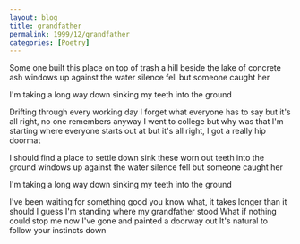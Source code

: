 ```yaml
---
layout: blog
title: grandfather
permalink: 1999/12/grandfather
categories: [Poetry]
---
```


Some one built this place on top of trash
a hill beside the lake of concrete ash
windows up against the water
silence fell but someone caught her

I'm taking a long way down
sinking my teeth into the ground

Drifting through every working day
I forget what everyone has to say
but it's all right, no one remembers anyway
I went to college but why was that
I'm starting where everyone starts out at
but it's all right, I got a really hip doormat

I should find a place to settle down
sink these worn out teeth into the ground
windows up against the water
silence fell but someone caught her 

I'm taking a long way down
sinking my teeth into the ground

I've been waiting for something good
you know what, it takes longer than it should
I guess I'm standing where my grandfather stood
What if nothing could stop me now
I've gone and painted a doorway out
It's natural to follow your instincts down
